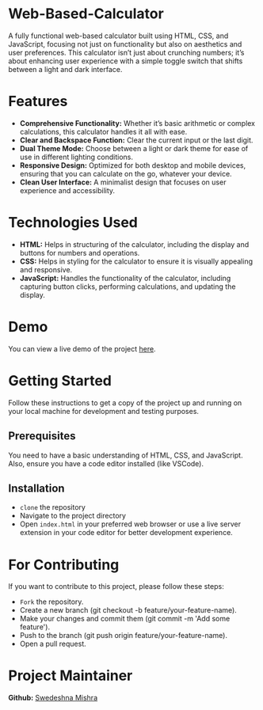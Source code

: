 # Web-Based-Calculator
A fully functional web-based calculator built using HTML, CSS, and JavaScript, focusing not just on functionality but also on aesthetics and user preferences. This calculator isn’t just about crunching numbers; it’s about enhancing user experience with a simple toggle switch that shifts between a light and dark interface.

# Features
- **Comprehensive Functionality:** Whether it’s basic arithmetic or complex calculations, this calculator handles it all with ease.
- **Clear and Backspace Function:** Clear the current input or the last digit.
- **Dual Theme Mode:** Choose between a light or dark theme for ease of use in different lighting conditions.
- **Responsive Design:** Optimized for both desktop and mobile devices, ensuring that you can calculate on the go, whatever your device.
- **Clean User Interface:** A minimalist design that focuses on user experience and accessibility.

# Technologies Used
- **HTML:** Helps in structuring of the calculator, including the display and buttons for numbers and operations.
- **CSS:** Helps in styling for the calculator to ensure it is visually appealing and responsive.
- **JavaScript:** Handles the functionality of the calculator, including capturing button clicks, performing calculations, and updating the display.

# Demo
You can view a live demo of the project [here](https://swedeshnamishra.github.io/Web-Based-Calculator/).

# Getting Started
Follow these instructions to get a copy of the project up and running on your local machine for development and testing purposes.

## Prerequisites
You need to have a basic understanding of HTML, CSS, and JavaScript. Also, ensure you have a code editor installed (like VSCode).

## Installation
- `clone` the repository<br/>
- Navigate to the project directory<br/>
- Open `index.html` in your preferred web browser or use a live server extension in your code editor for better development experience.

# For Contributing
If you want to contribute to this project, please follow these steps:
- `Fork` the repository.
- Create a new branch (git checkout -b feature/your-feature-name).
- Make your changes and commit them (git commit -m 'Add some feature').
- Push to the branch (git push origin feature/your-feature-name).
- Open a pull request.

# Project Maintainer
**Github:** [Swedeshna Mishra](https://github.com/SwedeshnaMishra)
